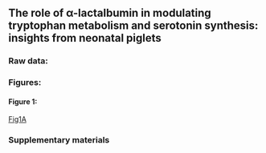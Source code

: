 ## The role of α-lactalbumin in modulating tryptophan metabolism and serotonin synthesis: insights from neonatal piglets

### Raw data:

### Figures:

#### Figure 1:
[Fig1A](https://xuahe.github.io/piglet-aLac-tryptophan-study/Figure_1/Fig1A_Formula_comp.html)


### Supplementary materials
